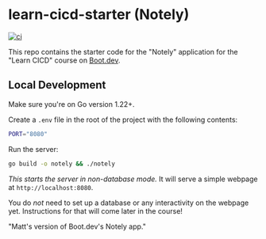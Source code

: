 # learn-cicd-starter (Notely)

[![ci](https://github.com/OldGambler/learn-cicd-starter/actions/workflows/ci.yml/badge.svg?branch=addtests&event=push)](https://github.com/OldGambler/learn-cicd-starter/actions/workflows/ci.yml)

This repo contains the starter code for the "Notely" application for the "Learn CICD" course on [Boot.dev](https://boot.dev).

## Local Development

Make sure you're on Go version 1.22+.

Create a `.env` file in the root of the project with the following contents:

```bash
PORT="8080"
```

Run the server:

```bash
go build -o notely && ./notely
```

*This starts the server in non-database mode.* It will serve a simple webpage at `http://localhost:8080`.

You do *not* need to set up a database or any interactivity on the webpage yet. Instructions for that will come later in the course!

"Matt's version of Boot.dev's Notely app."
